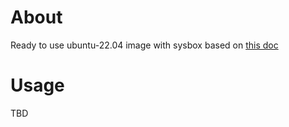 # About

Ready to use ubuntu-22.04 image with sysbox based on [this doc](https://docs.engflow.com/re/client/sysbox.html)

# Usage

TBD
